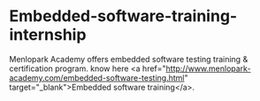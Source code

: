 # Embedded-software-training-internship
Menlopark Academy offers embedded software testing training &amp; certification program. know here &lt;a href="http://www.menlopark-academy.com/embedded-software-testing.html" target="_blank">Embedded software training&lt;/a>.
